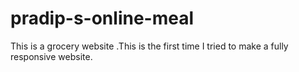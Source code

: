 # pradip-s-online-meal
This is a grocery website .This is the first time I tried to make a fully responsive website.
